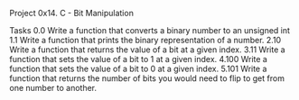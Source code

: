 Project
0x14. C - Bit Manipulation

Tasks
0.0
Write a function that converts a binary number to an unsigned int
1.1 
Write a function that prints the binary representation of a number.
2.10
Write a function that returns the value of a bit at a given index.
3.11
Write a function that sets the value of a bit to 1 at a given index.
4.100
Write a function that sets the value of a bit to 0 at a given index.
5.101
Write a function that returns the number of bits you would
need to flip to get from one number to another.
